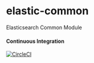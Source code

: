 # elastic-common
Elasticsearch Common Module

#### Continuous Integration
[![CircleCI](https://circleci.com/gh/polyglotted/elastic-common.svg?style=shield)](https://circleci.com/gh/polyglotted/elastic-common)
